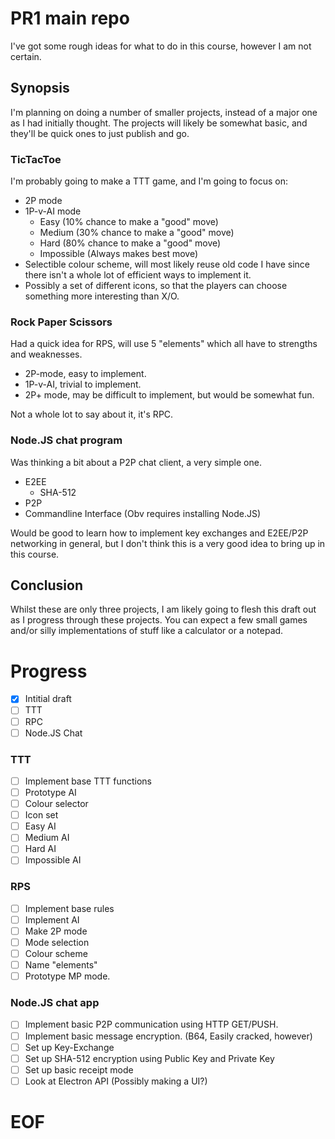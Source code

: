 # PR1 main repo
I've got some rough ideas for what to do in this course, however I am not certain.

## Synopsis
I'm planning on doing a number of smaller projects, instead of a major one as I had initially thought.
The projects will likely be somewhat basic, and they'll be quick ones to just publish and go.

### TicTacToe
I'm probably going to make a TTT game, and I'm going to focus on:
* 2P mode
* 1P-v-AI mode
  * Easy        (10% chance to make a "good" move)
  * Medium      (30% chance to make a "good" move)
  * Hard        (80% chance to make a "good" move)
  * Impossible  (Always makes best move)
* Selectible colour scheme, will most likely reuse old code I have since there isn't a whole lot of efficient ways to implement it.
* Possibly a set of different icons, so that the players can choose something more interesting than X/O.


### Rock Paper Scissors
Had a quick idea for RPS, will use 5 "elements" which all have to strengths and weaknesses.

* 2P-mode, easy to implement.
* 1P-v-AI, trivial to implement.
* 2P+ mode, may be difficult to implement, but would be somewhat fun.

Not a whole lot to say about it, it's RPC.

### Node.JS chat program
Was thinking a bit about a P2P chat client, a very simple one.

* E2EE
  * SHA-512
* P2P
* Commandline Interface (Obv requires installing Node.JS)

Would be good to learn how to implement key exchanges and E2EE/P2P networking in general, but I don't think this is a very good idea to bring up in this course.

## Conclusion
Whilst these are only three projects, I am likely going to flesh this draft out as I progress through these projects.
You can expect a few small games and/or silly implementations of stuff like a calculator or a notepad.

# Progress
- [x] Intitial draft
- [ ] TTT
- [ ] RPC
- [ ] Node.JS Chat

### TTT
- [ ] Implement base TTT functions
- [ ] Prototype AI
- [ ] Colour selector
- [ ] Icon set
- [ ] Easy AI
- [ ] Medium AI
- [ ] Hard AI
- [ ] Impossible AI

### RPS
- [ ] Implement base rules
- [ ] Implement AI
- [ ] Make 2P mode
- [ ] Mode selection
- [ ] Colour scheme
- [ ] Name "elements"
- [ ] Prototype MP mode.

### Node.JS chat app
- [ ] Implement basic P2P communication using HTTP GET/PUSH.
- [ ] Implement basic message encryption. (B64, Easily cracked, however)
- [ ] Set up Key-Exchange
- [ ] Set up SHA-512 encryption using Public Key and Private Key
- [ ] Set up basic receipt mode
- [ ] Look at Electron API (Possibly making a UI?)

# EOF
